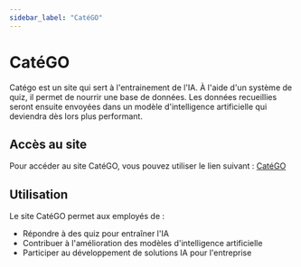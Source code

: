 ```yaml
---
sidebar_label: "CatéGO"
---
```


# CatéGO

Catégo est un site qui sert à l'entrainement de l'IA. À l'aide d'un système de quiz, il permet de nourrir une base de données. Les données recueillies seront ensuite envoyées dans un modèle d'intelligence artificielle qui deviendra dès lors plus performant.

## Accès au site

Pour accéder au site CatéGO, vous pouvez utiliser le lien suivant : [CatéGO](https://catego.ptranet.com)

## Utilisation

Le site CatéGO permet aux employés de :
- Répondre à des quiz pour entraîner l'IA
- Contribuer à l'amélioration des modèles d'intelligence artificielle
- Participer au développement de solutions IA pour l'entreprise
